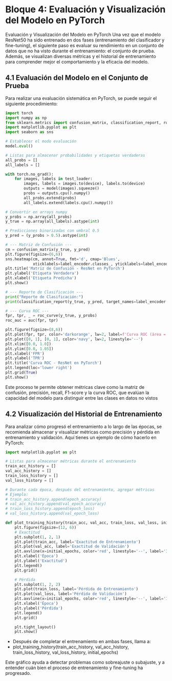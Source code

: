 # Bloque 4: Evaluación y Visualización del Modelo en PyTorch

Evaluación y Visualización del Modelo en PyTorch
Una vez que el modelo ResNet50 ha sido entrenado en dos fases (entrenamiento del clasificador y fine-tuning), el siguiente paso es evaluar su rendimiento en un conjunto de datos que no ha visto durante el entrenamiento: el conjunto de prueba. Además, se visualizan diversas métricas y el historial de entrenamiento para comprender mejor el comportamiento y la eficacia del modelo.

## 4.1 Evaluación del Modelo en el Conjunto de Prueba
Para realizar una evaluación sistemática en PyTorch, se puede seguir el siguiente procedimiento:

```python
import torch
import numpy as np
from sklearn.metrics import confusion_matrix, classification_report, roc_curve, auc
import matplotlib.pyplot as plt
import seaborn as sns

# Establecer el modo evaluación
model.eval()

# Listas para almacenar probabilidades y etiquetas verdaderas
all_probs = []
all_labels = []

with torch.no_grad():
    for images, labels in test_loader:
        images, labels = images.to(device), labels.to(device)
        outputs = model(images).squeeze()
        probs = outputs.cpu().numpy()
        all_probs.extend(probs)
        all_labels.extend(labels.cpu().numpy())

# Convertir en arrays numpy
y_probs = np.array(all_probs)
y_true = np.array(all_labels).astype(int)

# Predicciones binarizadas con umbral 0.5
y_pred = (y_probs > 0.5).astype(int)

# --- Matriz de Confusión ---
cm = confusion_matrix(y_true, y_pred)
plt.figure(figsize=(6,6))
sns.heatmap(cm, annot=True, fmt='d', cmap='Blues',
            xticklabels=label_encoder.classes_, yticklabels=label_encoder.classes_)
plt.title('Matriz de Confusión - ResNet en PyTorch')
plt.ylabel('Etiqueta Verdadera')
plt.xlabel('Etiqueta Predicha')
plt.show()

# --- Reporte de Clasificación ---
print("Reporte de Clasificación:")
print(classification_report(y_true, y_pred, target_names=label_encoder.classes_))

# --- Curva ROC ---
fpr, tpr, _ = roc_curve(y_true, y_probs)
roc_auc = auc(fpr, tpr)

plt.figure(figsize=(8,6))
plt.plot(fpr, tpr, color='darkorange', lw=2, label=f'Curva ROC (área = {roc_auc:.2f})')
plt.plot([0, 1], [0, 1], color='navy', lw=2, linestyle='--')
plt.xlim([0.0, 1.0])
plt.ylim([0.0, 1.05])
plt.xlabel('FPR')
plt.ylabel('TPR')
plt.title('Curva ROC - ResNet en PyTorch')
plt.legend(loc='lower right')
plt.grid(True)
plt.show()
```

Este proceso te permite obtener métricas clave como la matriz de confusión, precisión, recall, F1-score y la curva ROC, que evalúan la capacidad del modelo para distinguir entre las clases en datos no vistos

## 4.2 Visualización del Historial de Entrenamiento
Para analizar cómo progresó el entrenamiento a lo largo de las épocas, se recomienda almacenar y visualizar métricas como precisión y pérdida en entrenamiento y validación. Aquí tienes un ejemplo de cómo hacerlo en PyTorch:

```python
import matplotlib.pyplot as plt

# Listas para almacenar métricas durante el entrenamiento
train_acc_history = []
val_acc_history = []
train_loss_history = []
val_loss_history = []

# Durante cada época, después del entrenamiento, agregar métricas
# Ejemplo:
# train_acc_history.append(epoch_accuracy)
# val_acc_history.append(val_epoch_accuracy)
# train_loss_history.append(epoch_loss)
# val_loss_history.append(val_epoch_loss)

def plot_training_history(train_acc, val_acc, train_loss, val_loss, initial_epochs):
    plt.figure(figsize=(12, 6))
    # Exactitud
    plt.subplot(1, 2, 1)
    plt.plot(train_acc, label='Exactitud de Entrenamiento')
    plt.plot(val_acc, label='Exactitud de Validación')
    plt.axvline(x=initial_epochs, color='red', linestyle='--', label='Inicio Fine-Tuning')
    plt.xlabel('Época')
    plt.ylabel('Exactitud')
    plt.legend()
    plt.grid()

    # Pérdida
    plt.subplot(1, 2, 2)
    plt.plot(train_loss, label='Pérdida de Entrenamiento')
    plt.plot(val_loss, label='Pérdida de Validación')
    plt.axvline(x=initial_epochs, color='red', linestyle='--', label='Inicio Fine-Tuning')
    plt.xlabel('Época')
    plt.ylabel('Pérdida')
    plt.legend()
    plt.grid()

    plt.tight_layout()
    plt.show()
```

- Después de completar el entrenamiento en ambas fases, llama a:
- plot_training_history(train_acc_history, val_acc_history, train_loss_history, val_loss_history, initial_epochs)

Este gráfico ayuda a detectar problemas como sobreajuste o subajuste, y a entender cuán bien el proceso de entrenamiento y fine-tuning ha progresado.
